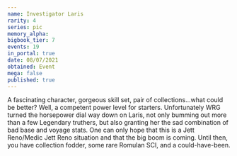 ```yaml
---
name: Investigator Laris
rarity: 4
series: pic
memory_alpha:
bigbook_tier: 7
events: 19
in_portal: true
date: 08/07/2021
obtained: Event
mega: false
published: true
---
```


A fascinating character, gorgeous skill set, pair of collections...what could be better? Well, a competent power level for starters. Unfortunately WRG turned the horsepower dial way down on Laris, not only bumming out more than a few Legendary truthers, but also granting her the sad combination of bad base and voyage stats. One can only hope that this is a Jett Reno/Medic Jett Reno situation and that the big boom is coming. Until then, you have collection fodder, some rare Romulan SCI, and a could-have-been.

